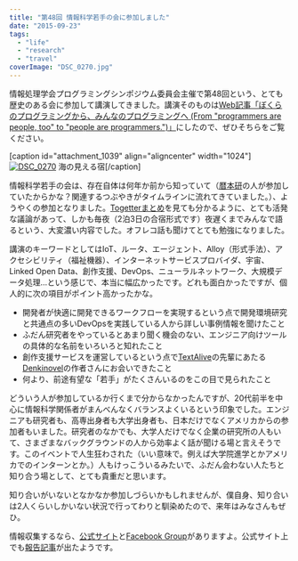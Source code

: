 ```yaml
---
title: "第48回 情報科学若手の会に参加しました"
date: "2015-09-23"
tags: 
  - "life"
  - "research"
  - "travel"
coverImage: "DSC_0270.jpg"
---
```


情報処理学会プログラミングシンポジウム委員会主催で第48回という、とても歴史のある会に参加して講演してきました。講演そのものは[Web記事「ぼくらのプログラミングから、みんなのプログラミングへ (From "programmers are people, too" to "people are programmers.")」](http://junkato.jp/ja/talks/people-are-programmers/?p=1)にしたので、ぜひそちらをご覧ください。

\[caption id="attachment\_1039" align="aligncenter" width="1024"\][![DSC_0270](/images/DSC_0270-1024x576.jpg)](http://junkato.jp/ja/blog/wp-content/uploads/2015/09/DSC_0270.jpg) 海の見える宿\[/caption\]

情報科学若手の会は、存在自体は何年か前から知っていて（[暦本研](http://lab.rekimoto.org/)の人が参加していたからかな？関連するつぶやきがタイムラインに流れてきていました。）、ようやくの参加となりました。[Togetterまとめ](http://togetter.com/li/875554)を見ても分かるように、とても活発な議論があって、しかも毎夜（2泊3日の合宿形式です）夜遅くまでみんなで語るという、大変濃い内容でした。オフレコ話も聞けてとても勉強になりました。

講演のキーワードとしてはIoT、ルータ、エージェント、Alloy（形式手法）、アクセシビリティ（福祉機器）、インターネットサービスプロバイダ、宇宙、Linked Open Data、創作支援、DevOps、ニューラルネットワーク、大規模データ処理…という感じで、本当に幅広かったです。どれも面白かったですが、個人的に次の項目がポイント高かったかな。

- 開発者が快適に開発できるワークフローを実現するという点で開発環境研究と共通点の多いDevOpsを実践している人から詳しい事例情報を聞けたこと
- ふだん研究者をやっているとあまり聞く機会のない、エンジニア向けツールの具体的な名前をいろいろと知れたこと
- 創作支援サービスを運営しているという点で[TextAlive](http://textalive.jp)の先輩にあたる[Denkinovel](http://denkinovel.com/)の作者さんにお会いできたこと
- 何より、前途有望な「若手」がたくさんいるのをこの目で見られたこと

どういう人が参加しているか行くまで分からなかったんですが、20代前半を中心に情報科学関係者がまんべんなくバランスよくいるという印象でした。エンジニアも研究者も、高専出身者も大学出身者も、日本だけでなくアメリカからの参加者もいました。研究者のなかでも、大学人だけでなく企業の研究所の人もいて、さまざまなバックグラウンドの人から効率よく話が聞ける場と言えそうです。このイベントで人生狂わされた（いい意味で。例えば大学院進学とかアメリカでのインターンとか。）人もけっこういるみたいで、ふだん会わない人たちと知り合う場として、とても貴重だと思います。

知り合いがいないとなかなか参加しづらいかもしれませんが、僕自身、知り合いは2人くらいしかいない状況で行ってわりと馴染めたので、来年はみなさんもぜひ。

情報収集するなら、[公式サイト](http://wakate.org/)と[Facebook Group](https://www.facebook.com/groups/149141961845042/)がありますよ。公式サイト上でも[報告記事](http://wakate.org/2015/09/22/48threport/)が出たようです。
